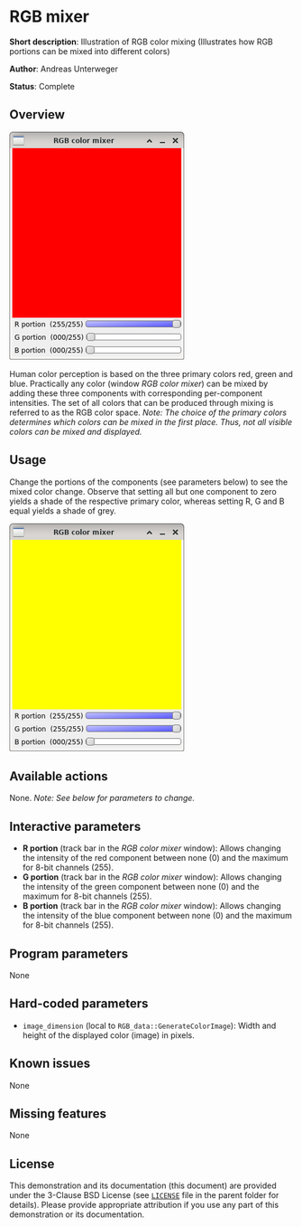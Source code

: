 RGB mixer
=========

**Short description**: Illustration of RGB color mixing (Illustrates how RGB portions can be mixed into different colors)

**Author**: Andreas Unterweger

**Status**: Complete

Overview
--------

![Screenshot](../screenshots/rgb_mixer.png)

Human color perception is based on the three primary colors red, green and blue. Practically any color (window *RGB color mixer*) can be mixed by adding these three components with corresponding per-component intensities. The set of all colors that can be produced through mixing is referred to as the RGB color space. *Note: The choice of the primary colors determines which colors can be mixed in the first place. Thus, not all visible colors can be mixed and displayed.*

Usage
-----

Change the portions of the components (see parameters below) to see the mixed color change. Observe that setting all but one component to zero yields a shade of the respective primary color, whereas setting R, G and B equal yields a shade of grey.

![Screenshot after mixing the color yellow](../screenshots/rgb_mixer_yellow.png)

Available actions
-----------------

None. *Note: See below for parameters to change.*

Interactive parameters
----------------------

* **R portion** (track bar in the *RGB color mixer* window): Allows changing the intensity of the red component between none (0) and the maximum for 8-bit channels (255).
* **G portion** (track bar in the *RGB color mixer* window): Allows changing the intensity of the green component between none (0) and the maximum for 8-bit channels (255).
* **B portion** (track bar in the *RGB color mixer* window): Allows changing the intensity of the blue component between none (0) and the maximum for 8-bit channels (255).

Program parameters
------------------

None

Hard-coded parameters
---------------------

* `image_dimension` (local to `RGB_data::GenerateColorImage`): Width and height of the displayed color (image) in pixels.

Known issues
------------

None

Missing features
----------------

None

License
-------

This demonstration and its documentation (this document) are provided under the 3-Clause BSD License (see [`LICENSE`](../LICENSE) file in the parent folder for details). Please provide appropriate attribution if you use any part of this demonstration or its documentation.